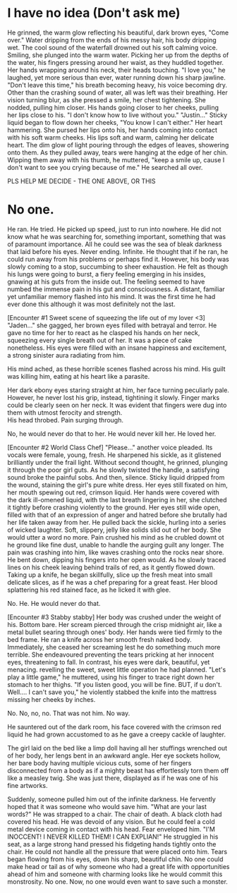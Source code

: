 # I have no idea (Don't ask me)
He grinned, the warm glow reflecting his beautiful, dark brown eyes, "Come over." 
Water dripping from the ends of his messy hair, his body dripping wet. The cool sound of the waterfall drowned out his soft calming voice. 
Smiling, she plunged into the warm water. Picking her up from the depths of the water, his fingers pressing around her waist, as they huddled together. Her hands wrapping around his neck, their heads touching. 
"I love you," he laughed, yet more serious than ever, water running down his sharp jawline. 
"Don't leave this time," his breath becoming heavy, his voice becoming dry. Other than the crashing sound of water, all was left was their breathing. Her vision turning blur, as she pressed a smile, her chest tightening. She nodded, pulling him closer. 
His hands going closer to her cheeks, pulling her lips close to his. "I don't know how to live without you." 
"Justin..." Sticky liquid began to flow down her cheeks, "You know I can't either." Her heart hammering. She pursed her lips onto his, her hands coming into contact with his soft warm cheeks. 
His lips soft and warm, calming her delicate heart. The dim glow of light pouring through the edges of leaves, showering onto them. As they pulled away, tears were hanging at the edge of her chin. Wipping them away with his thumb, he muttered, "keep a smile up, cause I don't want to see you crying because of me."
He searched all over. 


PLS HELP ME DECIDE - THE ONE ABOVE, OR THIS

# No one. 
He ran. He tried. 
He picked up speed, just to run into nowhere. 
He did not know what he was searching for, something important, something that was of paramount importance. 
All he could see was the sea of bleak darkness that laid before his eyes. 
Never ending. Infinite. 
He thought that if he ran, he could run away from his problems or perhaps find it. However, his body was slowly coming to a stop, succumbing to sheer exhaustion. 
He felt as though his lungs were going to burst, a fiery feeling emerging in his insides, gnawing at his guts from the inside out.
The feeling seemed to have numbed the immense pain in his gut and consciousness. 
A distant, familiar yet unfamiliar memory flashed into his mind. It was the first time he had ever done this although it was most definitely not the last. 

[Encounter #1 Sweet scene of squeezing the life out of my lover <3]
"Jaden..." she gagged, her brown eyes filled with betrayal and terror. He gave no time for her to react as he clasped his hands on her neck, squeezing every single breath out of her. It was a piece of cake nonetheless. His eyes were filled with an insane happiness and excitement, a strong sinister aura radiating from him.

His mind ached, as these horrible scenes flashed across his mind. His guilt was killing him, eating at his heart like a parasite. 

Her dark ebony eyes staring straight at him, her face turning peculiarly pale. However, he never lost his grip, instead, tightining it slowly. Finger marks could be clearly seen on her neck. It was evident that fingers were dug into them with utmost ferocity and strength.  
His head throbed. Pain surging through. 

No, he would never do that to her. 
He would never kill her. 
He loved her. 

[Encounter #2 World Class Chef]
"Please..." another voice pleaded. Its vocals were female, young, fresh. He sharpened his sickle, as it glistened brilliantly under the frail light. Without second thought, he grinned, plunging it through the poor girl guts. As he slowly twisted the handle, a satisfying sound broke the painful sobs. And then, silence. Sticky liquid dripped from the wound, staining the girl's pure white dress. Her eyes still fixated on him, her mouth spewing out red, crimson liquid. Her hands were covered with the dark ill-omened liquid, with the last breath lingering in her, she clutched it tightly before crashing violently to the ground. 
Her eyes still wide open, filled with that of an expression of anger and hatred before she brutally had her life taken away from her. 
He pulled back the sickle, hurling into a series of wicked laughter. Soft, slippery, jelly like solids slid out of her body. She would utter a word no more. Pain crushed his mind as he crubled downt ot he ground like fine dust, unable to handle the aurging guilt any longer. The pain was crashing into him, like waves crashing onto the rocks near shore. He bent down, dipping his fingers into her open would. As he slowly traced lines on his cheek leaving behind trails of red, as it gently flowed down. 
Taking up a knife, he began skillfully, slice up the fresh meat into small delicate slices, as if he was a chef preparing for a great feast. Her blood splattering his red stained face, as he licked it with glee. 

No. 
He. He would never do that. 

[Encounter #3 Stabby stabby] 
Her body was crushed under the weight of his. Bottom bare. Her scream pierced through the crisp midnight air, like a metal bullet searing through ones' body. Her hands were tied firmly to the bed frame. He ran a knife across her smooth fresh naked body. Immediately, she ceased her screaming lest he do something much more terrible. She endeavoured preventing the tears pricking at her innocent eyes, threatening to fall. In contrast, his eyes were dark, beautiful, yet menacing. revelling the sweet, sweet little operation he had planned. 
"Let's play a little game," he muttered, using his finger to trace right down her stomach to her thighs. "If you listen good, you will be fine. BUT, if u don't. Well.... I can't save you," he violently stabbed the knife into the mattress missing her cheeks by inches. 

No. No, no, no. 
That was not him. 
No way. 

He sauntered out of the dark room, his face covered with the crimson red liquid he had grown accustomed to as he gave a creepy cackle of laughter. 

The girl laid on the bed like a limp doll having all her stuffings wrenched out of her body, her lengs bent in an awkward angle. Her eye sockets hollow, her bare body having multiple vicious cuts, some of her fingers disconnected from a body as if a mighty beast has effortlessly torn them off like a measley twig. She was just there, displayed as if he was one of his fine artworks.


Suddenly, someone pulled him out of the infinite darkness. He fervently hoped that it was someone who would save him. 
"What are your last words?" 
He was strapped to a chair. The chair of death. 
A black cloth had covered his head. 
He was devoid of any vision. But he could feel a cold metal device coming in contact with his head. 
Fear enveloped him. 
"I'M INOCCENT! I NEVER KILLED THEM! I CAN EXPLIAN!" He struggled in his seat, as a large strong hand pressed his fidgeting hands tightly onto the chair. He could not handle all the pressure that were placed onto him. Tears began flowing from his eyes, down his sharp, beautiful chin. No one could make head or tail as of why someone who had a great life with opportunities ahead of him and someone with charming looks like he would commit this monstrosity. No one. Now, no one would even want to save such a monster. 
